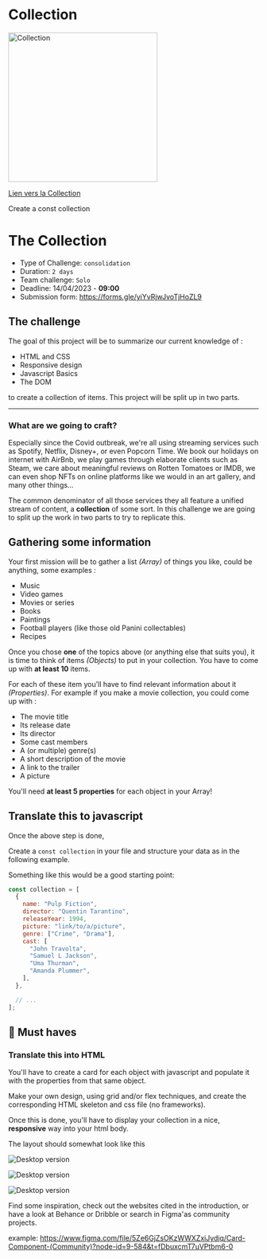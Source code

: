 # Collection

<img src="https://github.com/DelphineLecorney/DelphineLecorney/blob/main/images/Collection.JPG" alt="Collection" height="300" width="300" />

<a href="https://delphinelecorney.github.io/Collection/" target="blank">Lien vers la Collection</a>

Create a const collection

# The Collection

* Type of Challenge: `consolidation`
* Duration: `2 days`
* Team challenge: `Solo`
* Deadline: 14/04/2023 - **09:00**
* Submission form: <https://forms.gle/yiYvRjwJvoTjHoZL9>

## The challenge

The goal of this project will be to summarize our current knowledge of :

* HTML and CSS
* Responsive design
* Javascript Basics
* The DOM

to create a collection of items.
This project will be split up in two parts.


---

### What are we going to craft?

Especially since the Covid outbreak, we're all using streaming services such as Spotify, Netflix, Disney+, or even Popcorn Time. We book our holidays on internet with AirBnb, we play games through elaborate clients such as Steam, we care about meaningful reviews on Rotten Tomatoes or IMDB, we can even shop NFTs on online platforms like we would in an art gallery, and many other things...

The common denominator of all those services they all feature a unified stream of content, a **collection** of some sort. In this challenge we are going to split up the work in two parts to try to replicate this.

## Gathering some information

Your first mission will be to gather a list *(Array)* of things you like, could be anything, some examples :

* Music
* Video games
* Movies or series
* Books
* Paintings
* Football players (like those old Panini collectables)
* Recipes

Once you chose **one** of the topics above (or anything else that suits you), it is time to think of items *(Objects)* to put in your collection. You have to come up with **at least 10** items.

For each of these item you'll have to find relevant information about it *(Properties)*. For example if you make a movie collection, you could come up with :

* The movie title
* Its release date
* Its director
* Some cast members
* A (or multiple) genre(s)
* A short description of the movie
* A link to the trailer
* A picture

You'll need **at least 5 properties** for each object in your Array!

## Translate this to javascript

Once the above step is done,

Create a `const collection` in your file and structure your data as in the following example.

Something like this would be a good starting point:

```javascript
const collection = [
  {
    name: "Pulp Fiction",
    director: "Quentin Tarantino",
    releaseYear: 1994,
    picture: "link/to/a/picture",
    genre: ["Crime", "Drama"],
    cast: [
      "John Travolta",
      "Samuel L Jackson",
      "Uma Thurman",
      "Amanda Plummer",
    ],
  },

  // ...
];
```

## 🌱 Must haves

### Translate this into HTML

You'll have to create a card for each object with javascript and populate it with the properties from that same object.

Make your own design, using grid and/or flex techniques, and create the corresponding HTML skeleton and css file (no frameworks).

Once this is done, you'll have to display your collection in a nice, **responsive** way into your html body.

The layout should somewhat look like this

 ![Desktop version](collection_desktop.png)

 ![Desktop version](collection_mobile.png)

 ![Desktop version](collection_card.png)

Find some inspiration, check out the websites cited in the introduction, or have a look at Behance or Dribble or search in Figma'as community projects.

example: <https://www.figma.com/file/5Ze6GjZsOKzWWXZxiJydjq/Card-Component-(Community)?node-id=9-584&t=fDbuxcmT7uVPtbm6-0>


